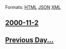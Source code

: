 
Formats: [HTML](2000/11/2/index.html)  [JSON](2000/11/2/index.json)  [XML](2000/11/2/index.xml)  

## [2000-11-2](/news/2000/11/2/index.md)

## [Previous Day...](/news/2000/11/1/index.md)

